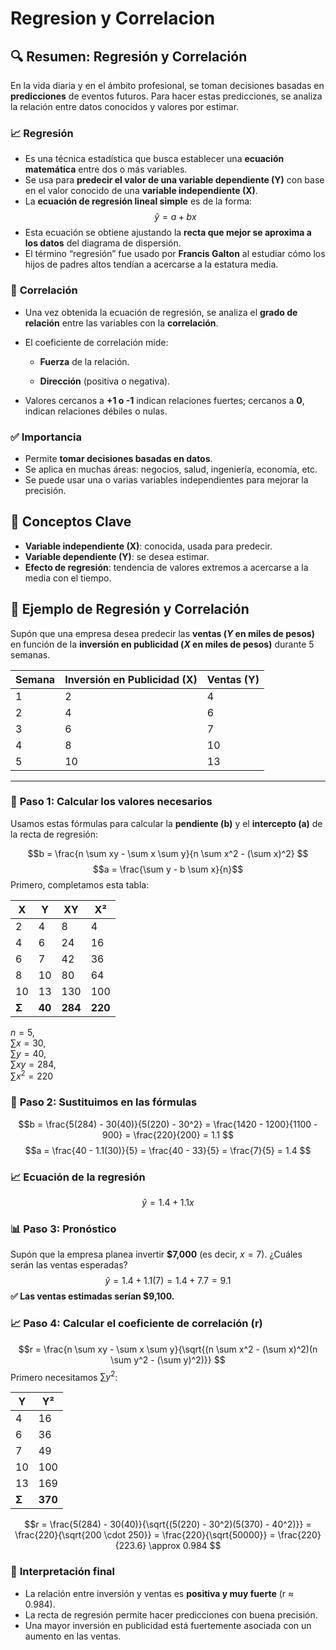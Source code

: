 # Regresion y Correlacion
## 🔍 **Resumen: Regresión y Correlación**

En la vida diaria y en el ámbito profesional, se toman decisiones basadas en **predicciones** de eventos futuros. Para hacer estas predicciones, se analiza la relación entre datos conocidos y valores por estimar.
### 📈 **Regresión**

- Es una técnica estadística que busca establecer una **ecuación matemática** entre dos o más variables.
- Se usa para **predecir el valor de una variable dependiente (Y)** con base en el valor conocido de una **variable independiente (X)**.
- La **ecuación de regresión lineal simple** es de la forma:
$$\hat{y} = a + b x$$
- Esta ecuación se obtiene ajustando la **recta que mejor se aproxima a los datos** del diagrama de dispersión.    
- El término “regresión” fue usado por **Francis Galton** al estudiar cómo los hijos de padres altos tendían a acercarse a la estatura media.
### 🔗 **Correlación**

- Una vez obtenida la ecuación de regresión, se analiza el **grado de relación** entre las variables con la **correlación**.
    
- El coeficiente de correlación mide:
    
    - **Fuerza** de la relación.
        
    - **Dirección** (positiva o negativa).
        
- Valores cercanos a **+1 o -1** indican relaciones fuertes; cercanos a **0**, indican relaciones débiles o nulas.
### ✅ **Importancia**
- Permite **tomar decisiones basadas en datos**.
- Se aplica en muchas áreas: negocios, salud, ingeniería, economía, etc.
- Se puede usar una o varias variables independientes para mejorar la precisión.
## 📌 **Conceptos Clave**

- **Variable independiente (X)**: conocida, usada para predecir.  
- **Variable dependiente (Y)**: se desea estimar.
- **Efecto de regresión**: tendencia de valores extremos a acercarse a la media con el tiempo.
## 🧮 **Ejemplo de Regresión y Correlación**

Supón que una empresa desea predecir las **ventas ($Y$ en miles de pesos)** en función de la **inversión en publicidad ($X$ en miles de pesos)** durante 5 semanas.

|Semana|Inversión en Publicidad (X)|Ventas (Y)|
|---|---|---|
|1|2|4|
|2|4|6|
|3|6|7|
|4|8|10|
|5|10|13|

---

### 🔢 **Paso 1: Calcular los valores necesarios**

Usamos estas fórmulas para calcular la **pendiente (b)** y el **intercepto (a)** de la recta de regresión:

$$b = \frac{n \sum xy - \sum x \sum y}{n \sum x^2 - (\sum x)^2}
$$
$$a = \frac{\sum y - b \sum x}{n}$$
Primero, completamos esta tabla:

| X     | Y      | XY      | X²      |
| ----- | ------ | ------- | ------- |
| 2     | 4      | 8       | 4       |
| 4     | 6      | 24      | 16      |
| 6     | 7      | 42      | 36      |
| 8     | 10     | 80      | 64      |
| 10    | 13     | 130     | 100     |
| **Σ** | **40** | **284** | **220** |

$n=5$,  
$\sum x = 30$,  
$\sum y = 40$,  
$\sum xy = 284$,  
$\sum x^2 = 220$

### 🧮 **Paso 2: Sustituimos en las fórmulas**
$$b = \frac{5(284) - 30(40)}{5(220) - 30^2} = \frac{1420 - 1200}{1100 - 900} = \frac{220}{200} = 1.1 
$$$$a = \frac{40 - 1.1(30)}{5} = \frac{40 - 33}{5} = \frac{7}{5} = 1.4
$$
### 📈 **Ecuación de la regresión**

$$\hat{y} = 1.4 + 1.1x$$
### 📊 **Paso 3: Pronóstico**
Supón que la empresa planea invertir **$7,000** (es decir, $x = 7$). ¿Cuáles serán las ventas esperadas?
$$\hat{y} = 1.4 + 1.1(7) = 1.4 + 7.7 = 9.1
$$
**✅ Las ventas estimadas serían $9,100.**
### 📈 **Paso 4: Calcular el coeficiente de correlación (r)**

$$r = \frac{n \sum xy - \sum x \sum y}{\sqrt{(n \sum x^2 - (\sum x)^2)(n \sum y^2 - (\sum y)^2)}}
$$
Primero necesitamos $\sum y^2$:

|Y|Y²|
|---|---|
|4|16|
|6|36|
|7|49|
|10|100|
|13|169|
|**Σ**|**370**|

$$r = \frac{5(284) - 30(40)}{\sqrt{(5(220) - 30^2)(5(370) - 40^2)}} = \frac{220}{\sqrt{200 \cdot 250}} = \frac{220}{\sqrt{50000}} = \frac{220}{223.6} \approx 0.984
$$

### 📌 **Interpretación final**

- La relación entre inversión y ventas es **positiva y muy fuerte** (r ≈ 0.984).
- La recta de regresión permite hacer predicciones con buena precisión.
- Una mayor inversión en publicidad está fuertemente asociada con un aumento en las ventas.